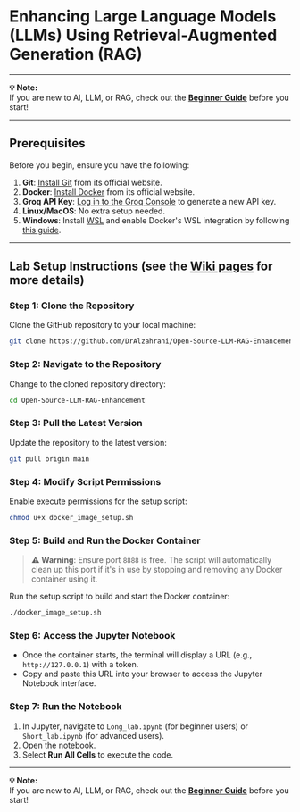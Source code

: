 
# Enhancing Large Language Models (LLMs) Using Retrieval-Augmented Generation (RAG)

---

**💡 Note:**  
If you are new to AI, LLM, or RAG, check out the [**Beginner Guide**](https://github.com/DrAlzahrani/Open-Source-LLM-RAG-Enhancement/wiki) before you start!  

---

## Prerequisites
Before you begin, ensure you have the following:

1. **Git**: [Install Git](https://git-scm.com/) from its official website.  
2. **Docker**: [Install Docker](https://www.docker.com) from its official website.  
3. **Groq API Key**: [Log in to the Groq Console](https://console.groq.com) to generate a new API key.  
4. **Linux/MacOS**: No extra setup needed.  
5. **Windows**: Install [WSL](https://learn.microsoft.com/en-us/windows/wsl/install) and enable Docker's WSL integration by following [this guide](https://docs.docker.com/desktop/windows/wsl/).  

---

## Lab Setup Instructions (see the [Wiki pages](https://github.com/DrAlzahrani/Open-Source-LLM-RAG-Enhancement/wiki) for more details)

### Step 1: Clone the Repository
Clone the GitHub repository to your local machine:  
```bash
git clone https://github.com/DrAlzahrani/Open-Source-LLM-RAG-Enhancement.git
```

### Step 2: Navigate to the Repository
Change to the cloned repository directory:  
```bash
cd Open-Source-LLM-RAG-Enhancement
```

### Step 3: Pull the Latest Version
Update the repository to the latest version:  
```bash
git pull origin main
```

### Step 4: Modify Script Permissions
Enable execute permissions for the setup script:  
```bash
chmod u+x docker_image_setup.sh
```

### Step 5: Build and Run the Docker Container
> **⚠️ Warning**: Ensure port `8888` is free. The script will automatically clean up this port if it's in use by stopping and removing any Docker container using it.

Run the setup script to build and start the Docker container:  
```bash
./docker_image_setup.sh
```

### Step 6: Access the Jupyter Notebook
- Once the container starts, the terminal will display a URL (e.g., `http://127.0.0.1`) with a token.  
- Copy and paste this URL into your browser to access the Jupyter Notebook interface.  

### Step 7: Run the Notebook
1. In Jupyter, navigate to `Long_lab.ipynb` (for beginner users) or `Short_lab.ipynb` (for advanced users).
2. Open the notebook.  
3. Select **Run All Cells** to execute the code.  

---

**💡 Note:**  
If you are new to AI, LLM, or RAG, check out the [**Beginner Guide**](https://github.com/DrAlzahrani/Open-Source-LLM-RAG-Enhancement/wiki) before you start!  

